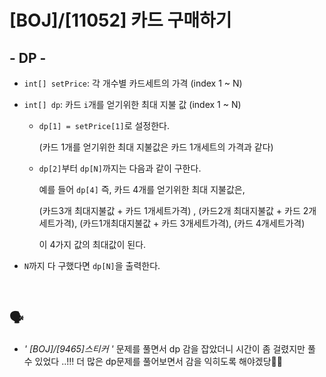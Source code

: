 # [BOJ]/[11052] 카드 구매하기

## - DP -

* `int[] setPrice`: 각 개수별 카드세트의 가격 (index 1 ~ N)

* `int[] dp`: 카드 `i`개를 얻기위한 최대 지불 값 (index 1 ~ N)

  * `dp[1] = setPrice[1]`로 설정한다.

    (카드 1개를 얻기위한 최대 지불값은 카드 1개세트의 가격과 같다)

  * `dp[2]`부터 `dp[N]`까지는 다음과 같이 구한다.

    예를 들어 `dp[4]` 즉, 카드 4개를 얻기위한 최대 지불값은,

    (카드3개 최대지불값 + 카드 1개세트가격) , (카드2개 최대지불값 + 카드 2개세트가격), (카드1개최대지불값 + 카드 3개세트가격), (카드 4개세트가격) 

    이 4가지 값의 최대값이 된다.

* `N`까지 다 구했다면 `dp[N]`을 출력한다.

  </br>

## :speaking_head:

* *' [BOJ]/[9465]스티커 '* 문제를 풀면서 dp 감을 잡았더니 시간이 좀 걸렸지만 풀 수 있었다 ..!!! 더 많은 dp문제를 풀어보면서 감을 익히도록 해야겠당🏃‍♀️

